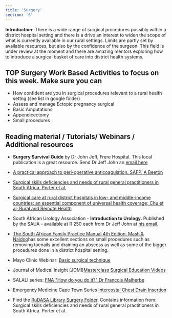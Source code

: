 ```yaml
---
title: 'Surgery'
section: '6'
---
```


**Introduction:** There is a wide range of surgical procedures possibly within a district hospital setting and there is a drive an interest to widen the scope of what is currently available in our rural settings. Limits are partly set by available resources, but also by the confidence of the surgeon. This field is under review at the moment and there are amazing mentors exploring how to introduce a surgical basket of care into district health systems.

## TOP Surgery Work Based Activities to focus on this week. Make sure you can

* How confident are you in surgical procedures relevant to a rural health settng (see list in google folder)
* Assess and manage Ectopic pregnancy surgical
* Basic Amputations  
* Appendicectomy
* Small procedures

## Reading material / Tutorials/ Webinars / Additional resources

* **Surgery Survival Guide** by Dr John Jeff, Frere Hospital. This local publication is a great resource. Send Dr Jeff John an [email here](mailto:jeffveenajohn@gmail.com)

* [A practical approach to peri-operative anticoagulation. SAFP, A Beeton](https://safpj.co.za/index.php/safpj/article/view/4990/5897)

* [Surgical skills deficiencies and needs of rural general practitioners in South Africa. Porter et al.](http://www.scielo.org.za/pdf/samj/v108n3/19.pdf)

* [Surgical care at rural district hospitals in low- and middle-income countries: an essential component of universal health coverage; Chu et al; Rural and Remote Health](https://www.rrh.org.au/journal/article/5920)

* South African Urology Association - **Introduction to Urology.** Published by the SAUA - available at R 250 each from Dr Jeff John at [his email.](mailto:jeffveenajohn@gmail.com)

* [The South African Family Practice Manual 4th Edition. Mash & Naidoo](https://saafp.org/about-us-2/publications-2/)has some excellent sections on small procedures such as removing toenails and draining an abscess as well as some of the bigger procedures done in a district hospital setting.

*  Mayo Clinic Webinar: [Basic surgical technique](https://www.youtube.com/watch?v=osgndmRBjsM)

*  Journal of Medical Insight (JOMI)[Masterclass Surgical Education Videos](https://jomi.com)

*  SALALI series: [FNA "How do you do it?" Dr Francois Malherbe](https://www.youtube.com/watch?v=ESkTCrLj_Dc)

*  Emergency Medicine Cape Town Series [Intercostal Chest Drain Insertion](https://www.youtube.com/watch?v=anb0q5QdESs)

* Find the [RuDASA Library Surgery Folder](https://drive.google.com/drive/u/0/folders/1spuQQvXfRxC_P3ejXDTIuYpZ_ikpfote). Contains information from: Surgical skills deficiencies and needs of rural general practitioners in South Africa.  Porter et al.

<!--
    This is a comment and is not displayed on the website. Do not alter this text between arrows (->).
    To change the content in this file, simply retype/ copy+paste any text above, as you would in a normal text file/ word document.

    The hashtag ( # ) symbols followed by a space and then text show a heading. The more #s you have, the smaller/"less important" the heading. You can add up to 6 # but we suggest max 4 #. make sure each heading is on a separate line.

    The single star ( * ) followed by a space and then text shows an item in a bulleted list. Make sure each item is on a separate line. 

    The text surrounded by double stars ( ** ) with no space show bold text.

    Links are created by putting the text you want to show in square brackets ( [] ) followed by the link in round brackets ( () ). For example, [RuReSA](https://ruresa.org.za/) will show as RuReSA and link to the RuReSA website.

    Please refer to the "HOW TO USE" or "HOW TO USE SHORT" files for more information.
 -->
